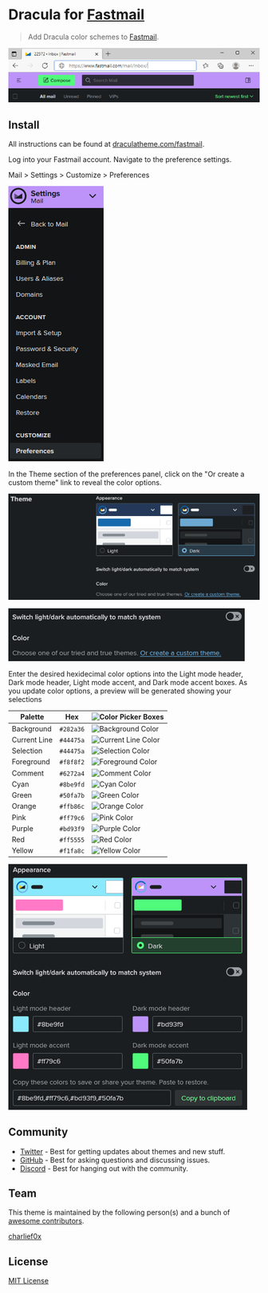 # Dracula for [Fastmail](https://fastmail.com)

> Add Dracula color schemes to [Fastmail](https://fastmail.com).

![Screenshot1](./screenshot1.png)

## Install

All instructions can be found at [draculatheme.com/fastmail](https://draculatheme.com/fastmail).

Log into your Fastmail account. Navigate to the preference settings.

Mail > Settings > Customize > Preferences

![Screenshot2](./screenshot2.png)

In the Theme section of the preferences panel, click on the "Or create a custom theme" link to reveal the color options.

![Screenshot3](./screenshot3.png)

![Screenshot4](./screenshot4.png)

Enter the desired hexidecimal color options into the Light mode header, Dark mode header, Light mode accent, and Dark mode accent boxes. As you update color options, a preview will be generated showing your selections

Palette      | Hex       | ![Color Picker Boxes](https://draculatheme.com/static/img/color-boxes/eyedropper.png)
---          | ---       | ---
Background   | `#282a36` | ![Background Color](https://draculatheme.com/static/img/color-boxes/background.png)
Current Line | `#44475a` | ![Current Line Color](https://draculatheme.com/static/img/color-boxes/current_line.png)
Selection    | `#44475a` | ![Selection Color](https://draculatheme.com/static/img/color-boxes/selection.png)
Foreground   | `#f8f8f2` | ![Foreground Color](https://draculatheme.com/static/img/color-boxes/foreground.png)
Comment      | `#6272a4` | ![Comment Color](https://draculatheme.com/static/img/color-boxes/comment.png)
Cyan         | `#8be9fd` | ![Cyan Color](https://draculatheme.com/static/img/color-boxes/cyan.png)
Green        | `#50fa7b` | ![Green Color](https://draculatheme.com/static/img/color-boxes/green.png)
Orange       | `#ffb86c` | ![Orange Color](https://draculatheme.com/static/img/color-boxes/orange.png)
Pink         | `#ff79c6` | ![Pink Color](https://draculatheme.com/static/img/color-boxes/pink.png)
Purple       | `#bd93f9` | ![Purple Color](https://draculatheme.com/static/img/color-boxes/purple.png)
Red          | `#ff5555` | ![Red Color](https://draculatheme.com/static/img/color-boxes/red.png)
Yellow       | `#f1fa8c` | ![Yellow Color](https://draculatheme.com/static/img/color-boxes/yellow.png)

![Screenshot5](./screenshot5.png)

## Community

* [Twitter](https://twitter.com/draculatheme) - Best for getting updates about themes and new stuff.
* [GitHub](https://github.com/dracula/dracula-theme/discussions) - Best for asking questions and discussing issues.
* [Discord](https://draculatheme.com/discord-invite) - Best for hanging out with the community.

## Team

This theme is maintained by the following person(s) and a bunch of [awesome contributors](https://github.com/dracula/foobar/graphs/contributors).

[charlief0x](https://github.com/charlief0x)

## License

[MIT License](./LICENSE)
